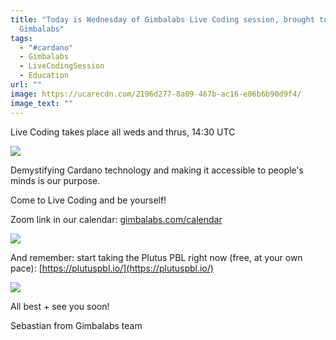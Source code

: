 ```yaml
---
title: "Today is Wednesday of Gimbalabs Live Coding session, brought to you by:
  Gimbalabs"
tags:
  - "#cardano"
  - Gimbalabs
  - LiveCodingSession
  - Education
url: ""
image: https://ucarecdn.com/2196d277-8a09-467b-ac16-e06b6b90d9f4/
image_text: ""
---
```


Live Coding takes place all weds and thrus, 14:30 UTC

  
![](https://ucarecdn.com/4f24ae76-eeaf-479b-8857-8fbac19a4372/)

Demystifying Cardano technology and making it accessible to people's minds is our purpose.

Come to Live Coding and be yourself!

Zoom link in our calendar: [gimbalabs.com/calendar](//gimbalabs.com/calendar)

![](https://ucarecdn.com/f20cef10-3e5d-478d-8e27-9ef3a5ee259a/-/preview/-/format/auto/-/quality/smart/)

And remember: start taking the Plutus PBL right now (free, at your own pace): [https://plutuspbl.io/](https://plutuspbl.io/)

![](https://ucarecdn.com/c9c17a99-6bcc-4f81-98d4-bcd44012f852/-/preview/-/format/auto/-/quality/smart/)

All best + see you soon!

Sebastian from Gimbalabs team
